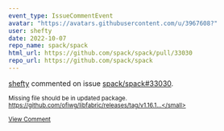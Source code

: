 ```yaml
---
event_type: IssueCommentEvent
avatar: "https://avatars.githubusercontent.com/u/3967608?"
user: shefty
date: 2022-10-07
repo_name: spack/spack
html_url: https://github.com/spack/spack/pull/33030
repo_url: https://github.com/spack/spack
---
```


<a href='https://github.com/shefty' target='_blank'>shefty</a> commented on issue <a href='https://github.com/spack/spack/pull/33030' target='_blank'>spack/spack#33030</a>.

<small>Missing file should be in updated package.  https://github.com/ofiwg/libfabric/releases/tag/v1.16.1...</small>

<a href='https://github.com/spack/spack/pull/33030' target='_blank'>View Comment</a>